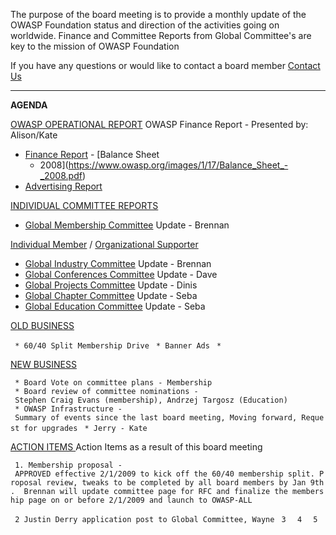 The purpose of the board meeting is to provide a monthly update of the
OWASP Foundation status and direction of the activities going on
worldwide. Finance and Committee Reports from Global Committee's are key
to the mission of OWASP Foundation

If you have any questions or would like to contact a board member
[Contact Us](https://www.owasp.org/index.php/Contact)

<hr />

<b> AGENDA </b>

<u>OWASP OPERATIONAL REPORT</u> OWASP Finance Report - Presented by:
Alison/Kate

  - [Finance Report](https://www.owasp.org/index.php/OWASP_Foundation) -
    [Balance Sheet
    - 2008](https://www.owasp.org/images/1/17/Balance_Sheet_-_2008.pdf)
  - [Advertising Report](http://www.owasp.org/index.php/Advertising)

<u>INDIVIDUAL COMMITTEE REPORTS</u>

  - [Global Membership
    Committee](https://www.owasp.org/index.php/Global_Membership_Committee)
    Update - Brennan

[Individual Member](http://www.owasp.org/index.php/Membership/members) /
[Organizational
Supporter](http://www.owasp.org/index.php/Membership#Current_OWASP_Members)

  - [Global Industry
    Committee](https://www.owasp.org/index.php/Global_Industry_Committee)
    Update - Brennan
  - [Global Conferences
    Committee](https://www.owasp.org/index.php/Global_Conferences_Committee)
    Update - Dave
  - [Global Projects
    Committee](https://www.owasp.org/index.php/Global_Projects_and_Tools_Committee)
    Update - Dinis
  - [Global Chapter
    Committee](https://www.owasp.org/index.php/Global_Chapter_Committee)
    Update - Seba
  - [Global Education
    Committee](https://www.owasp.org/index.php/Global_Education_Committee)
    Update - Seba

<u>OLD BUSINESS</u>

` * 60/40 Split Membership Drive`
` * Banner Ads`
` * `<tbd>

<u>NEW BUSINESS</u>

` * Board Vote on committee plans - Membership`
` * Board review of committee nominations - Stephen Craig Evans (membership), Andrzej Targosz (Education)`
` * OWASP Infrastructure - Summary of events since the last board meeting, Moving forward, Request for upgrades`
` * Jerry - Kate  `

<u> ACTION ITEMS </u> Action Items as a result of this board meeting

` 1. Membership proposal - APPROVED effective 2/1/2009 to kick off the 60/40 membership split. Proposal review, tweaks to be completed by all board members by Jan 9th.  Brennan will update committee page for RFC and finalize the membership page on or before 2/1/2009 and launch to OWASP-ALL`

` 2 Justin Derry application post to Global Committee, Wayne`
` 3 `
` 4 `
` 5`